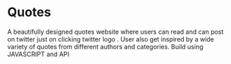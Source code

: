 # Quotes
A beautifully designed quotes website where users can read and can post on twitter just on clicking twitter logo .
User also  get inspired by a wide variety of quotes from different authors and categories.
Build using JAVASCRIPT and API
